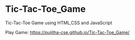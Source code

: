 # Tic-Tac-Toe_Game
Tic-Tac-Toe Game using HTML,CSS and JavaScript


Play Game: https://pujitha-cse.github.io/Tic-Tac-Toe_Game/
